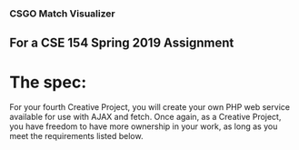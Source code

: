 ### CSGO Match Visualizer
## For a CSE 154 Spring 2019 Assignment
# The spec:
For your fourth Creative Project, you will create your own PHP web service available for use
with AJAX and fetch. Once again, as a Creative Project, you have
freedom to have more ownership in your work, as long as you meet the requirements listed below.

